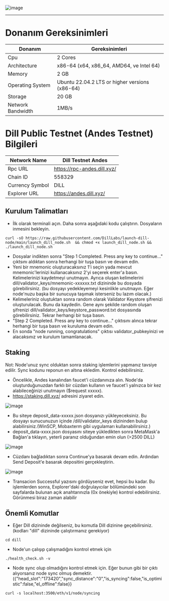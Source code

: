 ![image](https://github.com/user-attachments/assets/94e0ba96-7db4-44db-88b3-577651358207)

------
# Donanım Gereksinimleri
| Donanım | Gereksinimleri |
| ------------- | ---------------- |
Cpu | 2 Cores
Architecture | x86-64 (x64, x86_64, AMD64, ve Intel 64)
Memory | 2 GB
Operating System | Ubuntu 22.04.2 LTS or higher versions (x86-64)
Storage | 20 GB
Network Bandwidth | 1MB/s 

# Dill Public Testnet (Andes Testnet) Bilgileri
| Network Name     | Dill Testnet Andes |
| ------------- | ---------------- |
Rpc URL | https://rpc-andes.dill.xyz/
Chain ID | 558329
Currency Symbol | DILL
Explorer URL | https://andes.dill.xyz/

## Kurulum Talimatları

- İlk olarak terminali açın. Daha sonra aşağıdaki kodu çalıştırın. Dosyaların inmesini bekleyin.

```
curl -sO https://raw.githubusercontent.com/DillLabs/launch-dill-node/main/launch_dill_node.sh  && chmod +x launch_dill_node.sh && ./launch_dill_node.sh
```
- Dosyalar indikten sonra "Step 1 Completed. Press any key to continue..." çıktsını aldıktan sonra herhangi bir tuşa basın ve devam edin.
- Yeni bir mnemonic oluşturacaksınız 1'i seçin yada mevcut mnemonic'lerinizi kullanacaksınız 2'yi seçerek enter'a basın. Kelimelerinizi kaydetmeyi unutmayın. Ayrıca oluşan kelimelerini dill/validator_keys/mnemonic-xxxxxx.txt dizininde bu dosyada görebilirsiniz. (bu dosyayı yedekleyemeyi kesinlikle unutmayın. Eğer node'nuzu başka bir sunucuya taşımak isterseniz bu lazım olacak.)
- Kelimeleriniz oluştuktan sonra random olarak Validator Keystore şifrenizi oluşturulacak. Bunu da kaydedin. Gene aynı şekilde random oluşan şifrenizi dill/validator_keys/keystore_password.txt dosyasında görebilirsiniz. Tekrar herhangi bir tuşa basın. 
- "Step 2 Completed. Press any key to continue..." çıktısını alınca tekrar herhangi bir tuşa basın ve kuruluma devam edin.
- En sonda "node running, congratulations" çıktısı validator_pubkeyinizi ve alacaksınız ve kurulum tamamlanacak.

## Staking

Not: Node'unuz sync olduktan sonra staking işlemlerini yapmanız tavsiye edilir. Sync kodunu reponun en altına ekledim. Kontrol edebilirsiniz.

  - Öncelikle, Andes kanalından faucet'i cüzdanınıza alın. Node'da oluşturduğunuzdan farklı bir cüzdan kullanın ve faucet'i yalnızca bir kez alabileceğinizi unutmayın ($request xxxxx).
  - https://staking.dill.xyz/ adresini ziyaret edin.

 ![image](https://github.com/user-attachments/assets/3c24ea5d-c728-4ee7-87f3-b2a42abd5dd5)

  - Bu siteye deposit_data-xxxxx.json dosyanızı yükleyeceksiniz. Bu dosyayı sunucunuzun içinde /dill/validator_keys dizininden bulup alabilirsiniz.(WinSCP, Mobaxterm gibi uygulamarı kullanabilirsiniz.)
  - deposit_data-xxxx.json dosyasını siteye yükledikten sonra MetaMask'a Bağlan'a tıklayın, yeterli paranız olduğundan emin olun (>2500 DILL)

 ![image](https://github.com/user-attachments/assets/f8238c5a-b216-476c-a5a3-18fc919211b6)
  
  - Cüzdanı bağladıktan sonra Continue'ya basarak devam edin. Ardından Send Deposit'e basarak depositini gerçekleştirin. 

![image](https://github.com/user-attachments/assets/395cd79e-3faf-4f54-ae96-b132189abd45)

 - Transacion Successful yazısını gördüyseniz evet, hepsi bu kadar. Bu işlemlerden sonra, Explorer'daki doğrulayıcılar bölümündeki son sayfalarda bulunan açık anahtarınızla (0x önekiyle) kontrol edebilirsiniz. Görünmesi biraz zaman alabilir


## Önemli Komutlar

- Eğer Dill dizininde değilseniz, bu komutla Dill dizinine geçebilirsiniz. (kodları "dill" dizininde çalıştırmanız gerekiyor)
```
cd dill 
```

- Node'un çalışıp çalışmadığını kontrol etmek için
```
./health_check.sh -v
```

- Node sync olup olmadığını kontrol etmek için. Eğer bunun gibi bir çıktı alıyorsanız node sync olmuş demektir. ({"head_slot":"173420","sync_distance":"0","is_syncing":false,"is_optimistic":false,"el_offline":false}}
```
curl -s localhost:3500/eth/v1/node/syncing
```
